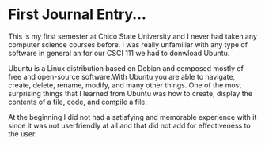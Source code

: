 # First Journal Entry...
This is my first semester at Chico State University and I never had taken any computer science courses before. I was really unfamiliar with any type of software in general an for our CSCI 111 we had to donwload Ubuntu.


Ubuntu is a Linux distribution based on Debian and composed mostly of free and open-source software.With Ubuntu you are able to navigate, create, delete, rename, modify, and many other things. One of the most surprising things that I learned from Ubuntu was how to create, display the contents of a file, code, and compile a file.

At the beginning I did not had a satisfying and memorable experience with it since it was not userfriendly at all and that did not add for effectiveness to the user. 
